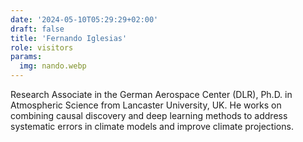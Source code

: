 ```yaml
---
date: '2024-05-10T05:29:29+02:00'
draft: false
title: 'Fernando Iglesias'
role: visitors
params:
  img: nando.webp
---
```


Research Associate in the German Aerospace Center (DLR), Ph.D. in Atmospheric Science from Lancaster University, UK. He works on combining causal discovery and deep learning methods to address systematic errors in climate models and improve climate projections.